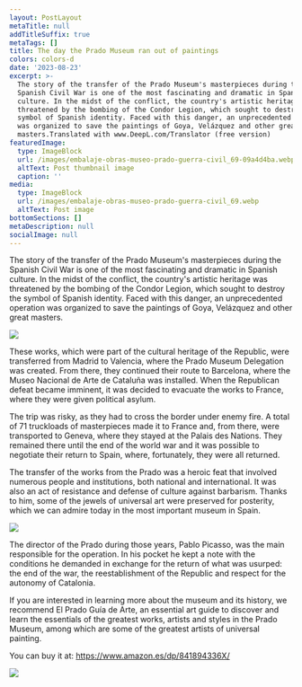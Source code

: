 ```yaml
---
layout: PostLayout
metaTitle: null
addTitleSuffix: true
metaTags: []
title: The day the Prado Museum ran out of paintings
colors: colors-d
date: '2023-08-23'
excerpt: >-
  The story of the transfer of the Prado Museum's masterpieces during the
  Spanish Civil War is one of the most fascinating and dramatic in Spanish
  culture. In the midst of the conflict, the country's artistic heritage was
  threatened by the bombing of the Condor Legion, which sought to destroy the
  symbol of Spanish identity. Faced with this danger, an unprecedented operation
  was organized to save the paintings of Goya, Velázquez and other great
  masters.Translated with www.DeepL.com/Translator (free version)
featuredImage:
  type: ImageBlock
  url: /images/embalaje-obras-museo-prado-guerra-civil_69-09a4d4ba.webp
  altText: Post thumbnail image
  caption: ''
media:
  type: ImageBlock
  url: /images/embalaje-obras-museo-prado-guerra-civil_69.webp
  altText: Post image
bottomSections: []
metaDescription: null
socialImage: null
---
```

The story of the transfer of the Prado Museum's masterpieces during the Spanish Civil War is one of the most fascinating and dramatic in Spanish culture. In the midst of the conflict, the country's artistic heritage was threatened by the bombing of the Condor Legion, which sought to destroy the symbol of Spanish identity. Faced with this danger, an unprecedented operation was organized to save the paintings of Goya, Velázquez and other great masters.

![](https://imagenes.elpais.com/resizer/rvIbW-FVHjjwbMVK3tVIrO9b7Tc=/1960x0/arc-anglerfish-eu-central-1-prod-prisa.s3.amazonaws.com/public/WTXHFDQS6VPBKO52LBKAEHJOUM.jpg)

These works, which were part of the cultural heritage of the Republic, were transferred from Madrid to Valencia, where the Prado Museum Delegation was created. From there, they continued their route to Barcelona, where the Museo Nacional de Arte de Cataluña was installed. When the Republican defeat became imminent, it was decided to evacuate the works to France, where they were given political asylum.

The trip was risky, as they had to cross the border under enemy fire. A total of 71 truckloads of masterpieces made it to France and, from there, were transported to Geneva, where they stayed at the Palais des Nations. They remained there until the end of the world war and it was possible to negotiate their return to Spain, where, fortunately, they were all returned.

The transfer of the works from the Prado was a heroic feat that involved numerous people and institutions, both national and international. It was also an act of resistance and defense of culture against barbarism. Thanks to him, some of the jewels of universal art were preserved for posterity, which we can admire today in the most important museum in Spain.

![](https://e00-elmundo.uecdn.es/assets/multimedia/imagenes/2018/06/18/15293405674780.jpg)

The director of the Prado during those years, Pablo Picasso, was the main responsible for the operation. In his pocket he kept a note with the conditions he demanded in exchange for the return of what was usurped: the end of the war, the reestablishment of the Republic and respect for the autonomy of Catalonia.

If you are interested in learning more about the museum and its history, we recommend El Prado Guía de Arte, an essential art guide to discover and learn the essentials of the greatest works, artists and styles in the Prado Museum, among which are some of the greatest artists of universal painting.

You can buy it at: <https://www.amazon.es/dp/841894336X/>

![](/images/1657615099.png)
